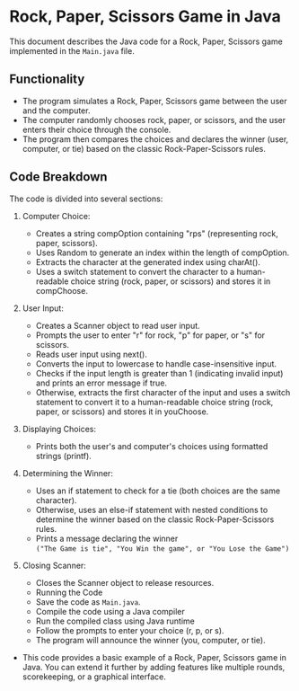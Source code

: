 # Rock, Paper, Scissors Game in Java 
This document describes the Java code for a Rock, Paper, Scissors game implemented in the ```Main.java``` file.

## Functionality
* The program simulates a Rock, Paper, Scissors game between the user and the computer. 
* The computer randomly chooses rock, paper, or scissors, and the user enters their choice through the console. 
* The program then compares the choices and declares the winner (user, computer, or tie) based on the classic Rock-Paper-Scissors rules.

## Code Breakdown
The code is divided into several sections:

1.  Computer Choice:

    * Creates a string compOption containing "rps" (representing rock, paper, scissors).
    * Uses Random to generate an index within the length of compOption.
    * Extracts the character at the generated index using charAt().
    * Uses a switch statement to convert the character to a human-readable choice string (rock, paper, or scissors) and stores it in compChoose.
2. User Input:

    * Creates a Scanner object to read user input.
    * Prompts the user to enter "r" for rock, "p" for paper, or "s" for scissors.
    * Reads user input using next().
    * Converts the input to lowercase to handle case-insensitive input.
    * Checks if the input length is greater than 1 (indicating invalid input) and prints an error message if true.
    * Otherwise, extracts the first character of the input and uses a switch statement to convert it to a human-readable choice string (rock, paper, or scissors) and stores it in youChoose.
3. Displaying Choices:

    * Prints both the user's and computer's choices using formatted strings (printf).
4. Determining the Winner:

    * Uses an if statement to check for a tie (both choices are the same character).
    * Otherwise, uses an else-if statement with nested conditions to determine the winner based on the classic Rock-Paper-Scissors rules.
    * Prints a message declaring the winner \
    ```("The Game is tie", "You Win the game", or "You Lose the Game")```
5. Closing Scanner:

    * Closes the Scanner object to release resources.
    * Running the Code
    * Save the code as ```Main.java```.
    * Compile the code using a Java compiler 
    * Run the compiled class using Java runtime 
    * Follow the prompts to enter your choice (r, p, or s).
    * The program will announce the winner (you, computer, or tie).
* This code provides a basic example of a Rock, Paper, Scissors game in Java. You can extend it further by adding features like multiple rounds, scorekeeping, or a graphical interface.